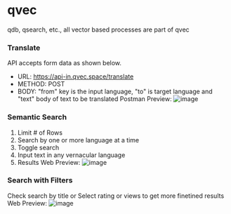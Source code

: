 # qvec
qdb, qsearch, etc., all vector based processes are part of qvec 

### Translate
API accepts form data as shown below.  
- URL: https://api-in.qvec.space/translate
- METHOD: POST
- BODY: "from" key is the input language, "to" is target language and "text" body of text to be translated
Postman Preview:
![image](https://user-images.githubusercontent.com/97724044/184069954-cbfd0038-b0aa-4bf9-88ee-8f1c0596df64.png)

### Semantic Search

1. Limit # of Rows
2. Search by one or more language at a time
3. Toggle search
4. Input text in any vernacular language
5. Results
Web Preview:
![image](https://user-images.githubusercontent.com/97724044/184070999-5e1be551-f6fc-46da-9db1-61039bc4f30b.png)

### Search with Filters
Check search by title or Select rating or views to get more finetined results
Web Preview:
![image](https://user-images.githubusercontent.com/97724044/184071518-c205363d-eda6-4719-8595-ea5782a819ff.png)

